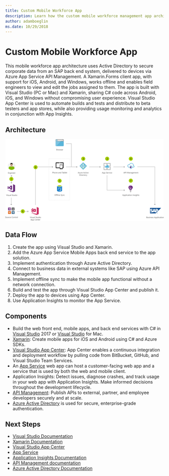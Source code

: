 ```yaml
---
title: Custom Mobile Workforce App 
description: Learn how the custom mobile workforce management app architecture is built and implemented with a step-by-step diagram that illustrates the integration of Active Directory, SAP, and Azure App Service.
author: adamboeglin
ms.date: 10/29/2018
---
```

# Custom Mobile Workforce App 
This mobile workforce app architecture uses Active Directory to secure corporate data from an SAP back end system, delivered to devices via Azure App Service API Management.
A Xamarin.Forms client app, with support for iOS, Android, and Windows, works offline and enables field engineers to view and edit the jobs assigned to them.
The app is built with Visual Studio (PC or Mac) and Xamarin, sharing C# code across Android, iOS, and Windows without compromising user experience. Visual Studio App Center is used to automate builds and tests and distribute to beta testers and app stores, while also providing usage monitoring and analytics in conjunction with App Insights.

## Architecture
<img src="media/custom-mobile-workforce-app.svg" alt='architecture diagram' />

## Data Flow
1. Create the app using Visual Studio and Xamarin.
1. Add the Azure App Service Mobile Apps back end service to the app solution.
1. Implement authentication through Azure Active Directory.
1. Connect to business data in external systems like SAP using Azure API Management.
1. Implement offline sync to make the mobile app functional without a network connection.
1. Build and test the app through Visual Studio App Center and publish it.
1. Deploy the app to devices using App Center.
1. Use Application Insights to monitor the App Service.

## Components
* Build the web front end, mobile apps, and back end services with C# in [Visual Studio](http://azure.microsoft.com/products/visual-studio/) 2017 or [Visual Studio](http://azure.microsoft.com/products/visual-studio/) for Mac.
* [Xamarin](href="http://azure.microsoft.com/features/xamarin/): Create mobile apps for iOS and Android using C# and Azure SDKs.
* [Visual Studio App Center](href="http://azure.microsoft.com/services/app-center/): App Center enables a continuous integration and deployment workflow by pulling code from BitBucket, GitHub, and Visual Studio Team Services.
* An [App Service](http://azure.microsoft.com/services/app-service/) web app can host a customer-facing web app and a service that is used by both the web and mobile client.
* Application Insights: Detect issues, diagnose crashes, and track usage in your web app with Application Insights. Make informed decisions throughout the development lifecycle.
* [API Management](href="http://azure.microsoft.com/services/api-management/): Publish APIs to external, partner, and employee developers securely and at scale.
* [Azure Active Directory](http://azure.microsoft.com/services/active-directory/) is used for secure, enterprise-grade authentication.

## Next Steps
* [Visual Studio Documentation](https://docs.microsoft.com/visualstudio)
* [Xamarin Documentation](https://docs.microsoft.com/xamarin)
* [Visual Studio App Center](https://docs.microsoft.com/appcenter)
* [App Service](href="http://azure.microsoft.com/services/app-service/)
* [Application Insights Documentation](https://docs.microsoft.com/azure/application-insights/)
* [API Management documentation](https://docs.microsoft.com/azure/api-management/)
* [Azure Active Directory Documentation](https://docs.microsoft.com/azure/active-directory/)